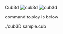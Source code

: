 Cub3d
![cub3d](bmpfile/export2.bmp)
![cub3d](bmpfile/export.bmp)


command to play is below

./cub3D sample.cub
